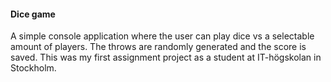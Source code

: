 #### Dice game

A simple console application where the user can play dice vs a selectable amount of players. The throws are randomly generated and the score is saved.
This was my first assignment project as a student at IT-högskolan in Stockholm.
